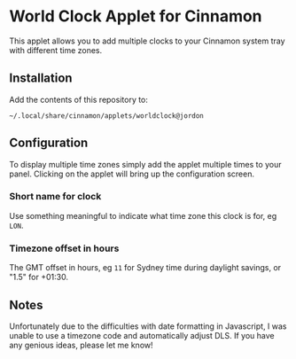World Clock Applet for Cinnamon
===============================
This applet allows you to add multiple clocks to your Cinnamon system tray with different time zones.

Installation
------------
Add the contents of this repository to:
	
	~/.local/share/cinnamon/applets/worldclock@jordon

Configuration
-------------
To display multiple time zones simply add the applet multiple times to your panel. Clicking on the applet will bring up the configuration screen.

### Short name for clock
Use something meaningful to indicate what time zone this clock is for, eg `LON`.

### Timezone offset in hours
The GMT offset in hours, eg `11` for Sydney time during daylight savings, or "1.5" for +01:30.

Notes
-----
Unfortunately due to the difficulties with date formatting in Javascript, I was unable to use a timezone code and automatically adjust DLS. If you have any genious ideas, please let me know!

